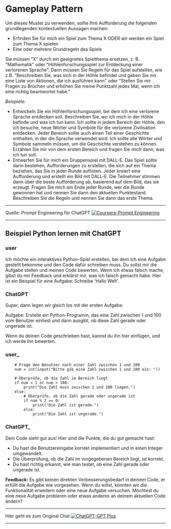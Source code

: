 # Gameplay Pattern

Um dieses Muster zu verwenden, sollte Ihre Aufforderung die folgenden grundlegenden kontextuellen Aussagen machen:

- Erfinden Sie für mich ein Spiel zum Thema X ODER wir werden ein Spiel zum Thema X spielen
- Eine oder mehrere Grundregeln des Spiels

Sie müssen "X" durch ein geeignetes Spielthema ersetzen, z. B. "Mathematik" oder "Höhlenforschungsspiel zur Entdeckung einer verlorenen Sprache". Dann müssen Sie Regeln für das Spiel aufstellen, wie z.B. "Beschreiben Sie, was sich in der Höhle befindet und geben Sie mir eine Liste von Aktionen, die ich ausführen kann" oder "Stellen Sie mir Fragen zu Brüchen und erhöhen Sie meine Punktzahl jedes Mal, wenn ich eine richtig beantwortet habe."

_Beispiele:_

- Entwickeln Sie ein Höhlenforschungsspiel, bei dem ich eine verlorene Sprache entdecken soll. Beschreiben Sie, wo ich mich in der Höhle befinde und was ich tun kann. Ich sollte in jedem Bereich der Höhle, den ich besuche, neue Wörter und Symbole für die verlorene Zivilisation entdecken. Jeder Bereich sollte auch einen Teil einer Geschichte enthalten, in der die Sprache verwendet wird. Ich sollte alle Wörter und Symbole sammeln müssen, um die Geschichte verstehen zu können. Erzählen Sie mir von dem ersten Bereich und fragen Sie mich dann, was ich tun soll.
- Entwerfen Sie für mich ein Gruppenspiel mit DALL-E. Das Spiel sollte darin bestehen, Aufforderungen zu erstellen, die sich auf ein Thema beziehen, das Sie in jeder Runde auflisten. Jeder kreiert eine Aufforderung und erstellt ein Bild mit DALL-E. Die Teilnehmer stimmen dann über die beste Aufforderung ab, basierend auf dem Bild, das sie erzeugt. Fragen Sie mich am Ende jeder Runde, wer die Runde gewonnen hat und nennen Sie dann den aktuellen Punktestand. Beschreiben Sie die Regeln und nennen Sie dann das erste Thema.

---

Quelle: Prompt Engineering für ChatGPT [![Coursera-Prompt Engineering](https://img.shields.io/badge/Coursera-Prompt%20Engineering-0078D4)](https://www.coursera.org/learn/prompt-engineering/home/info)

---

## Beispiel Python lernen mit ChatGPT

### user

Ich möchte ein interaktives Python-Spiel erstellen, bei dem ich eine Aufgabe gestellt bekomme und den Code dafür schreiben muss. Du sollst mir die Aufgabe stellen und meinen Code bewerten. Wenn ich etwas falsch mache, gibst du mir Feedback und erklärst mir, was ich falsch gemacht habe. Hier ist ein Beispiel für eine Aufgabe: Schreibe 'Hallo Welt'.

### ChatGPT

Super, dann legen wir gleich los mit der ersten Aufgabe:

Aufgabe:
Erstelle ein Python-Programm, das eine Zahl zwischen 1 und 100 vom Benutzer einliest und dann ausgibt, ob diese Zahl gerade oder ungerade ist.

Wenn du deinen Code geschrieben hast, kannst du ihn hier einfügen, und ich werde ihn bewerten.

### user_

        # Frage den Benutzer nach einer Zahl zwischen 1 und 100
        num = int(input("Bitte gib eine Zahl zwischen 1 und 100 ein: "))

        # Überprüfe, ob die Zahl im Bereich liegt
        if num < 1 or num > 100:
            print("Die Zahl muss zwischen 1 und 100 liegen.")
        else:
            # Überprüfe, ob die Zahl gerade oder ungerade ist
            if num % 2 == 0:
                print("Die Zahl ist gerade.")
            else:
                print("Die Zahl ist ungerade.")

### ChatGPT_

Dein Code sieht gut aus! Hier sind die Punkte, die du gut gemacht hast:

- Du hast die Benutzereingabe korrekt implementiert und in einen Integer umgewandelt.
- Die Überprüfung, ob die Zahl im vorgegebenen Bereich liegt, ist korrekt.
- Du hast richtig erkannt, wie man testet, ob eine Zahl gerade oder ungerade ist.

**Feedback:**
Es gibt keinen direkten Verbesserungsbedarf in deinem Code, er erfüllt die Aufgabe wie vorgesehen. Wenn du willst, könnten wir die Funktionalität erweitern oder eine neue Aufgabe versuchen. Möchtest du eine neue Aufgabe probieren oder etwas anderes an deinem aktuellen Code ändern?

---

Hier geht es zum Original Chat [![ChatGPT-GPT Plus](https://img.shields.io/badge/ChatGPT-GPT%20Plus-008080)](https://chat.openai.com/share/0f25a51f-4439-48e2-83fc-bc39f4dd0bf0)

---
